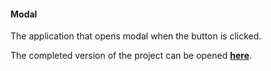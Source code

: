 <h4>Modal</h4>

<p>The application that opens modal when the button is clicked.</p>

<p>The completed version of the project can be opened <a href="https://radiant-baklava-07bf33.netlify.app/"><b>here</b></a>.</p>

